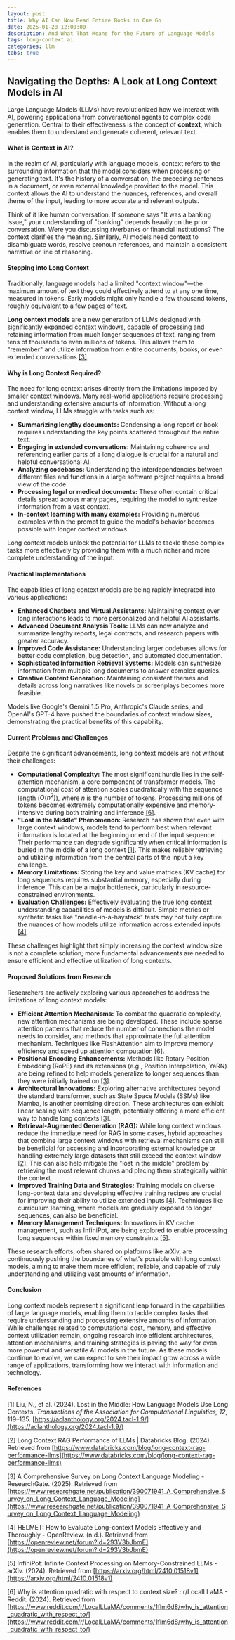 ```yaml
---
layout: post
title: Why AI Can Now Read Entire Books in One Go
date: 2025-01-28 12:00:00
description: And What That Means for the Future of Language Models
tags: long-context ai
categories: llm
tabs: true
---
```


## Navigating the Depths: A Look at Long Context Models in AI

Large Language Models (LLMs) have revolutionized how we interact with AI, powering applications from conversational agents to complex code generation. Central to their effectiveness is the concept of **context**, which enables them to understand and generate coherent, relevant text.

#### What is Context in AI?

In the realm of AI, particularly with language models, context refers to the surrounding information that the model considers when processing or generating text. It's the history of a conversation, the preceding sentences in a document, or even external knowledge provided to the model. This context allows the AI to understand the nuances, references, and overall theme of the input, leading to more accurate and relevant outputs.

Think of it like human conversation. If someone says "It was a banking issue," your understanding of "banking" depends heavily on the prior conversation. Were you discussing riverbanks or financial institutions? The context clarifies the meaning. Similarly, AI models need context to disambiguate words, resolve pronoun references, and maintain a consistent narrative or line of reasoning.

#### Stepping into Long Context

Traditionally, language models had a limited "context window"—the maximum amount of text they could effectively attend to at any one time, measured in tokens. Early models might only handle a few thousand tokens, roughly equivalent to a few pages of text.

**Long context models** are a new generation of LLMs designed with significantly expanded context windows, capable of processing and retaining information from much longer sequences of text, ranging from tens of thousands to even millions of tokens. This allows them to "remember" and utilize information from entire documents, books, or even extended conversations [[3]](https://www.researchgate.net/publication/390071941_A_Comprehensive_Survey_on_Long_Context_Language_Modeling).

#### Why is Long Context Required?

The need for long context arises directly from the limitations imposed by smaller context windows. Many real-world applications require processing and understanding extensive amounts of information. Without a long context window, LLMs struggle with tasks such as:

- **Summarizing lengthy documents:** Condensing a long report or book requires understanding the key points scattered throughout the entire text.
- **Engaging in extended conversations:** Maintaining coherence and referencing earlier parts of a long dialogue is crucial for a natural and helpful conversational AI.
- **Analyzing codebases:** Understanding the interdependencies between different files and functions in a large software project requires a broad view of the code.
- **Processing legal or medical documents:** These often contain critical details spread across many pages, requiring the model to synthesize information from a vast context.
- **In-context learning with many examples:** Providing numerous examples within the prompt to guide the model's behavior becomes possible with longer context windows.

Long context models unlock the potential for LLMs to tackle these complex tasks more effectively by providing them with a much richer and more complete understanding of the input.

#### Practical Implementations

The capabilities of long context models are being rapidly integrated into various applications:

- **Enhanced Chatbots and Virtual Assistants:** Maintaining context over long interactions leads to more personalized and helpful AI assistants.
- **Advanced Document Analysis Tools:** LLMs can now analyze and summarize lengthy reports, legal contracts, and research papers with greater accuracy.
- **Improved Code Assistance:** Understanding larger codebases allows for better code completion, bug detection, and automated documentation.
- **Sophisticated Information Retrieval Systems:** Models can synthesize information from multiple long documents to answer complex queries.
- **Creative Content Generation:** Maintaining consistent themes and details across long narratives like novels or screenplays becomes more feasible.

Models like Google's Gemini 1.5 Pro, Anthropic's Claude series, and OpenAI's GPT-4 have pushed the boundaries of context window sizes, demonstrating the practical benefits of this capability.

#### Current Problems and Challenges

Despite the significant advancements, long context models are not without their challenges:

- **Computational Complexity:** The most significant hurdle lies in the self-attention mechanism, a core component of transformer models. The computational cost of attention scales quadratically with the sequence length ($O(n^2)$), where $n$ is the number of tokens. Processing millions of tokens becomes extremely computationally expensive and memory-intensive during both training and inference [[6]](https://www.reddit.com/r/LocalLLaMA/comments/1flm6d8/why_is_attention_quadratic_with_respect_to/).
- **"Lost in the Middle" Phenomenon:** Research has shown that even with large context windows, models tend to perform best when relevant information is located at the beginning or end of the input sequence. Their performance can degrade significantly when critical information is buried in the middle of a long context [[1]](https://aclanthology.org/2024.tacl-1.9/). This makes reliably retrieving and utilizing information from the central parts of the input a key challenge.
- **Memory Limitations:** Storing the key and value matrices (KV cache) for long sequences requires substantial memory, especially during inference. This can be a major bottleneck, particularly in resource-constrained environments.
- **Evaluation Challenges:** Effectively evaluating the true long context understanding capabilities of models is difficult. Simple metrics or synthetic tasks like "needle-in-a-haystack" tests may not fully capture the nuances of how models utilize information across extended inputs [[4]](https://openreview.net/forum?id=293V3bJbmE).

These challenges highlight that simply increasing the context window size is not a complete solution; more fundamental advancements are needed to ensure efficient and effective utilization of long contexts.

#### Proposed Solutions from Research

Researchers are actively exploring various approaches to address the limitations of long context models:

- **Efficient Attention Mechanisms:** To combat the quadratic complexity, new attention mechanisms are being developed. These include sparse attention patterns that reduce the number of connections the model needs to consider, and methods that approximate the full attention mechanism. Techniques like FlashAttention aim to improve memory efficiency and speed up attention computation [[6]](https://www.reddit.com/r/LocalLLaMA/comments/1flm6d8/why_is_attention_quadratic_with_respect_to/).
- **Positional Encoding Enhancements:** Methods like Rotary Position Embedding (RoPE) and its extensions (e.g., Position Interpolation, YaRN) are being refined to help models generalize to longer sequences than they were initially trained on [[3]](https://www.researchgate.net/publication/390071941_A_Comprehensive_Survey_on_Long_Context_Language_Modeling).
- **Architectural Innovations:** Exploring alternative architectures beyond the standard transformer, such as State Space Models (SSMs) like Mamba, is another promising direction. These architectures can exhibit linear scaling with sequence length, potentially offering a more efficient way to handle long contexts [[3]](https://www.researchgate.net/publication/390071941_A_Comprehensive_Survey_on_Long_Context_Language_Modeling).
- **Retrieval-Augmented Generation (RAG):** While long context windows reduce the immediate need for RAG in some cases, hybrid approaches that combine large context windows with retrieval mechanisms can still be beneficial for accessing and incorporating external knowledge or handling extremely large datasets that still exceed the context window [[2]](https://www.databricks.com/blog/long-context-rag-performance-llms). This can also help mitigate the "lost in the middle" problem by retrieving the most relevant chunks and placing them strategically within the context.
- **Improved Training Data and Strategies:** Training models on diverse long-context data and developing effective training recipes are crucial for improving their ability to utilize extended inputs [[4]](https://openreview.net/forum?id=293V3bJbmE). Techniques like curriculum learning, where models are gradually exposed to longer sequences, can also be beneficial.
- **Memory Management Techniques:** Innovations in KV cache management, such as InfiniPot, are being explored to enable processing long sequences within fixed memory constraints [[5]](https://arxiv.org/html/2410.01518v1).

These research efforts, often shared on platforms like arXiv, are continuously pushing the boundaries of what's possible with long context models, aiming to make them more efficient, reliable, and capable of truly understanding and utilizing vast amounts of information.

#### Conclusion

Long context models represent a significant leap forward in the capabilities of large language models, enabling them to tackle complex tasks that require understanding and processing extensive amounts of information. While challenges related to computational cost, memory, and effective context utilization remain, ongoing research into efficient architectures, attention mechanisms, and training strategies is paving the way for even more powerful and versatile AI models in the future. As these models continue to evolve, we can expect to see their impact grow across a wide range of applications, transforming how we interact with information and technology.

#### References

[1] Liu, N., et al. (2024). Lost in the Middle: How Language Models Use Long Contexts. _Transactions of the Association for Computational Linguistics, 12_, 119–135. [https://aclanthology.org/2024.tacl-1.9/](https://aclanthology.org/2024.tacl-1.9/)

[2] Long Context RAG Performance of LLMs | Databricks Blog. (2024). Retrieved from [https://www.databricks.com/blog/long-context-rag-performance-llms](https://www.databricks.com/blog/long-context-rag-performance-llms)

[3] A Comprehensive Survey on Long Context Language Modeling - ResearchGate. (2025). Retrieved from [https://www.researchgate.net/publication/390071941_A_Comprehensive_Survey_on_Long_Context_Language_Modeling](https://www.researchgate.net/publication/390071941_A_Comprehensive_Survey_on_Long_Context_Language_Modeling)

[4] HELMET: How to Evaluate Long-context Models Effectively and Thoroughly - OpenReview. (n.d.). Retrieved from [https://openreview.net/forum?id=293V3bJbmE](https://openreview.net/forum?id=293V3bJbmE)

[5] InfiniPot: Infinite Context Processing on Memory-Constrained LLMs - arXiv. (2024). Retrieved from [https://arxiv.org/html/2410.01518v1](https://arxiv.org/html/2410.01518v1)

[6] Why is attention quadratic with respect to context size? : r/LocalLLaMA - Reddit. (2024). Retrieved from [https://www.reddit.com/r/LocalLLaMA/comments/1flm6d8/why_is_attention_quadratic_with_respect_to/](https://www.reddit.com/r/LocalLLaMA/comments/1flm6d8/why_is_attention_quadratic_with_respect_to/)
